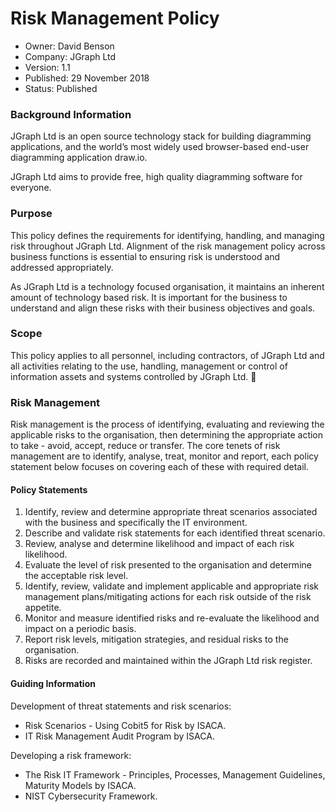 # Risk Management Policy

- Owner:      David Benson
- Company:    JGraph Ltd
- Version:    1.1
- Published:  29 November 2018
- Status:     Published


### Background Information

JGraph Ltd is an open source technology stack for building diagramming applications, and the world’s most widely used browser-based end-user diagramming application draw.io.  

JGraph Ltd aims to provide free, high quality diagramming software for everyone.  

### Purpose

This policy defines the requirements for identifying, handling, and managing risk throughout JGraph Ltd. Alignment of the risk management policy across business functions is essential to ensuring risk is understood and addressed appropriately.

As JGraph Ltd is a technology focused organisation, it maintains an inherent amount of technology based risk. It is important for the business to understand and align these risks with their business objectives and goals.

### Scope

This policy applies to all personnel, including contractors, of JGraph Ltd and all activities relating to the use, handling, management or control of information assets and systems controlled by JGraph Ltd.

### Risk Management

Risk management is the process of identifying, evaluating and reviewing the applicable risks to the organisation, then determining the appropriate action to take - avoid, accept, reduce or transfer. The core tenets of risk management are to identify, analyse, treat, monitor and report, each policy statement below focuses on covering each of these with required detail.

#### Policy Statements

1. Identify, review and determine appropriate threat scenarios associated with the business and specifically the IT environment.
2. Describe and validate risk statements for each identified threat scenario.
3. Review, analyse and determine likelihood and impact of each risk likelihood.
4. Evaluate the level of risk presented to the organisation and determine the acceptable risk level.
5. Identify, review, validate and implement applicable and appropriate risk management plans/mitigating actions for each risk outside of the risk appetite.
6. Monitor and measure identified risks and re-evaluate the likelihood and impact on a periodic basis.
7. Report risk levels, mitigation strategies, and residual risks to the organisation.
8. Risks are recorded and maintained within the JGraph Ltd risk register.

#### Guiding Information
Development of threat statements and risk scenarios:  
- Risk Scenarios - Using Cobit5 for Risk by ISACA.
- IT Risk Management Audit Program by ISACA.  

Developing a risk framework:  
- The Risk IT Framework - Principles, Processes, Management Guidelines, Maturity Models by ISACA.
- NIST Cybersecurity Framework.
